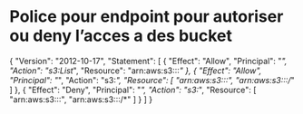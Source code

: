 # Police pour endpoint pour autoriser ou deny l’acces a des bucket

{
"Version": "2012-10-17",
"Statement": [
{
"Effect": "Allow",
"Principal": "*",
"Action": "s3:List*",
"Resource": "arn:aws:s3:::*"
},
{
"Effect": "Allow",
"Principal": "*",
"Action": "s3:*",
"Resource": [
"arn:aws:s3:::<LabBucket>",
"arn:aws:s3:::<LabBucket>/*"
]
},
{
"Effect": "Deny",
"Principal": "*",
"Action": "s3:*",
"Resource": [
"arn:aws:s3:::<LabLoggingBucket>",
"arn:aws:s3:::<LabLoggingBucket>/*"
]
}
]
}